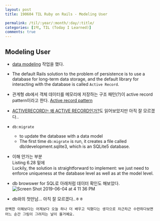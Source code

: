 ```yaml
---
layout: post
title: 190604 TIL Ruby on Rails - Modeling User

permalink: /til/:year/:month/:day/:title/
categories: [1막, TIL (Today I Learned)]
comments: true
---
```


## **Modeling User**
- [data modeling](https://www.railstutorial.org/book/modeling_users) 작업을 했다.
- The default Rails solution to the problem of persistence is to use a database for long-term data storage, and the default library for interacting with the database is called `Active Record`.
- 관계형 db에서 객체 데이터를 메모리에 저장하는 구조 패턴(?)이 active record pattern이라고 한다. [Active record pattern](https://en.wikipedia.org/wiki/Active_record_pattern)
- [ACTIVERECORD는 왜 ACTIVE RECORD인가?](http://guruble.com/activerecord%EB%8A%94-%EC%99%9C-active-record%EC%9D%B8%EA%B0%80/)도 읽어보았지만 아직 잘 모르겠다..
- `db:migrate` 
    - to update the database with a data model
    - The first time `db:migrate` is run, it creates a file called db/development.sqlite3, which is an SQLite5 database. 

- 이해 안가는 부분  
Listing 6.28 밑에  
Luckily, the solution is straightforward to implement: we just need to enforce uniqueness at the database level as well as at the model level.

- db browswer for SQL로 아래처럼 데이터 확인도 해보았다. 
![Screen Shot 2019-06-04 at 4 11 36 PM](https://user-images.githubusercontent.com/40848630/59082158-bd5bff00-892c-11e9-91e5-ccbe7dadbb1b.png)

- db와의 첫만남... 아직 잘 모르겠다..ㅎㅎ 

```
완벽한 이해보다는 어제보다 오늘 하나 더 배우고 익혔다는 생각으로 차근차근 수련하다보면 어느 순간 그림이 그려지는 날이 올거예요.
```
